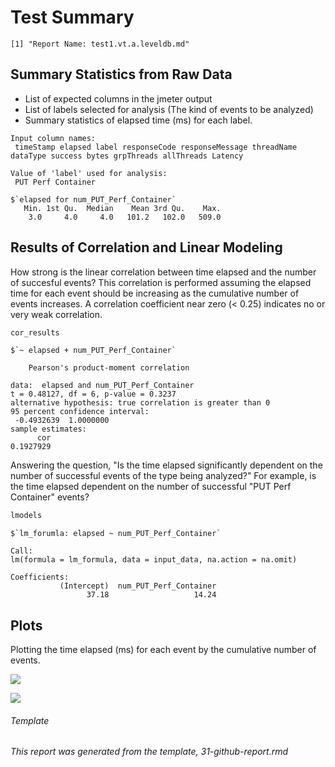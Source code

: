Test Summary
================

    [1] "Report Name: test1.vt.a.leveldb.md"

Summary Statistics from Raw Data
--------------------------------

-   List of expected columns in the jmeter output
-   List of labels selected for analysis (The kind of events to be analyzed)
-   Summary statistics of elapsed time (ms) for each label.

<!-- -->

    Input column names:
     timeStamp elapsed label responseCode responseMessage threadName dataType success bytes grpThreads allThreads Latency

    Value of 'label' used for analysis:
     PUT Perf Container

    $`elapsed for num_PUT_Perf_Container`
       Min. 1st Qu.  Median    Mean 3rd Qu.    Max. 
        3.0     4.0     4.0   101.2   102.0   509.0 

Results of Correlation and Linear Modeling
------------------------------------------

How strong is the linear correlation between time elapsed and the number of succesful events? This correlation is performed assuming the elapsed time for each event should be increasing as the cumulative number of events increases. A correlation coefficient near zero (&lt; 0.25) indicates no or very weak correlation.

``` r
cor_results
```

    $`~ elapsed + num_PUT_Perf_Container`

        Pearson's product-moment correlation

    data:  elapsed and num_PUT_Perf_Container
    t = 0.48127, df = 6, p-value = 0.3237
    alternative hypothesis: true correlation is greater than 0
    95 percent confidence interval:
     -0.4932639  1.0000000
    sample estimates:
          cor 
    0.1927929 

Answering the question, "Is the time elapsed significantly dependent on the number of successful events of the type being analyzed?" For example, is the time elapsed dependent on the number of successful "PUT Perf Container" events?

``` r
lmodels
```

    $`lm_forumla: elapsed ~ num_PUT_Perf_Container`

    Call:
    lm(formula = lm_formula, data = input_data, na.action = na.omit)

    Coefficients:
               (Intercept)  num_PUT_Perf_Container  
                     37.18                   14.24  

Plots
-----

Plotting the time elapsed (ms) for each event by the cumulative number of events.

![](/home/grosscol/workspace/fcrepo_perf_analysis/build/test1.vt.a.leveldb_files/figure-markdown_github/bin_plots-1.png)

![](/home/grosscol/workspace/fcrepo_perf_analysis/build/test1.vt.a.leveldb_files/figure-markdown_github/dot_plots-1.png)

###### Template

*This report was generated from the template, 31-github-report.rmd*
